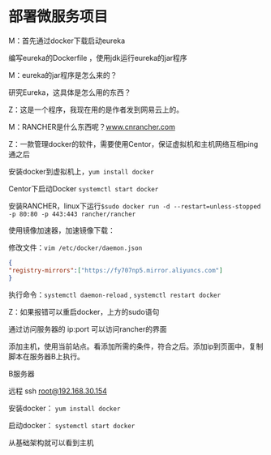 # 部署微服务项目

M：首先通过docker下载启动eureka    

编写eureka的Dockerfile   ，使用jdk运行eureka的jar程序

M：eureka的jar程序是怎么来的？

研究Eureka，这具体是怎么用的东西？

Z：这是一个程序，我现在用的是作者发到网易云上的。

M：RANCHER是什么东西呢？www.cnrancher.com  

Z：一款管理docker的软件，需要使用Centor，保证虚拟机和主机网络互相ping通之后   

安装docker到虚拟机上，``yum install docker``  

Centor下启动Docker   ``systemctl start docker ``   

安装RANCHER，linux下运行``$sudo docker run -d --restart=unless-stopped -p 80:80 -p 443:443 rancher/rancher``     

使用镜像加速器，加速镜像下载：

修改文件：``vim /etc/docker/daemon.json``

```json
{	
"registry-mirrors":["https://fy707np5.mirror.aliyuncs.com"]
}
```

 执行命令：``systemctl daemon-reload``  , ``systemctl restart docker``  

Z：如果报错可以重启docker，上方的sudo语句   

通过访问服务器的 ip:port 可以访问rancher的界面









添加主机，使用当前站点。看添加所需的条件，符合之后。添加ip到页面中，复制脚本在服务器B上执行。



B服务器   

远程   ssh root@192.168.30.154   

安装docker： ``yum install docker``

启动docker：  ``systemctl start docker ``  



从基础架构就可以看到主机   






